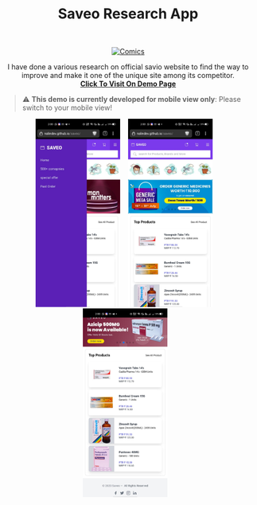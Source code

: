 <h1 align="center"> Saveo Research App </h1> <br>
<p align="center">
  <a href="https://nalindev.github.io/saveo/">
    <img alt="Comics" title="Saveo Research" src="https://web.saveo.in/assets/img/logo.svg" width="160">
  </a>
</p>

<p align="center">
  I have done a various research on official savio website to find the way to improve and make it one of the unique site among its competitor.<br>
  <a href="https://nalindev.github.io/saveo/"><strong>Click To Visit On Demo Page</strong> </a>
</p>

> :warning: **This demo is currently developed for mobile view only**: Please switch to your mobile view!

<p align="center">
  <img src="https://raw.githubusercontent.com/nalindev/saveo/master/ss/WhatsApp%20Image%202021-07-23%20at%202.00.58%20PM%20(2).jpeg" width="170" />&nbsp;&nbsp;&nbsp;
  <img src="https://raw.githubusercontent.com/nalindev/saveo/master/ss/WhatsApp%20Image%202021-07-23%20at%202.00.58%20PM.jpeg" width="170" /> &nbsp;&nbsp;&nbsp;
  <img src="https://raw.githubusercontent.com/nalindev/saveo/master/ss/WhatsApp%20Image%202021-07-23%20at%202.00.58%20PM%20(1).jpeg" width="170" />&nbsp;&nbsp;&nbsp;
</p>
